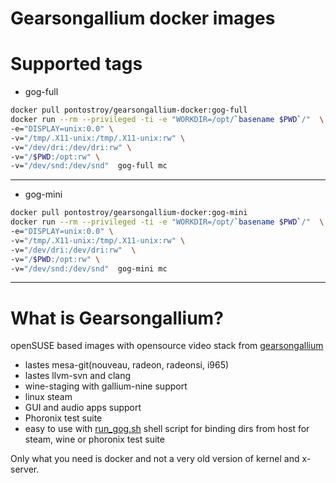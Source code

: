 # Gearsongallium docker images

# Supported tags

- gog-full
```sh
docker pull pontostroy/gearsongallium-docker:gog-full
docker run --rm --privileged -ti -e "WORKDIR=/opt/`basename $PWD`/"  \
-e="DISPLAY=unix:0.0" \
-v="/tmp/.X11-unix:/tmp/.X11-unix:rw" \
-v="/dev/dri:/dev/dri:rw" \
-v="/$PWD:/opt:rw" \
-v="/dev/snd:/dev/snd"  gog-full mc
```
---
- gog-mini
```sh
docker pull pontostroy/gearsongallium-docker:gog-mini
docker run --rm --privileged -ti -e "WORKDIR=/opt/`basename $PWD`/"  \
-e="DISPLAY=unix:0.0" \
-v="/tmp/.X11-unix:/tmp/.X11-unix:rw" \
-v="/dev/dri:/dev/dri:rw"  \
-v="/$PWD:/opt:rw" \
-v="/dev/snd:/dev/snd"  gog-mini mc
```
---
# What is Gearsongallium?
openSUSE based images with opensource video stack from [gearsongallium](http://gearsongallium.com)
  - lastes mesa-git(nouveau, radeon, radeonsi, i965)
  - lastes llvm-svn and clang
  - wine-staging with gallium-nine support
  - linux steam
  - GUI and audio apps support
  - Phoronix test suite
  - easy to use with [run_gog.sh](https://github.com/pontostroy/gearsongallium-docker/blob/master/leap-full/run_gog.sh) shell script for binding dirs from host for steam, wine or phoronix test suite

Only what you need is docker and  not a very old version of kernel and x-server.
